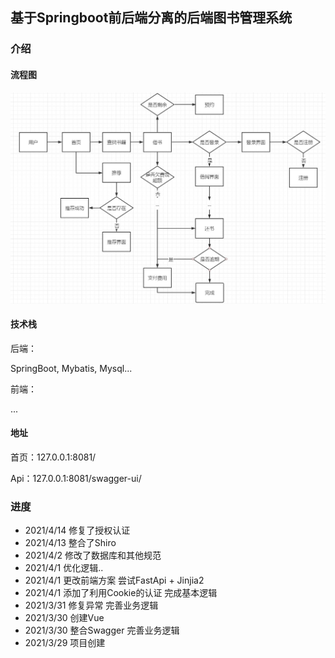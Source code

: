 ## 基于Springboot前后端分离的后端图书管理系统

### 介绍

#### 流程图

![](./file/流程.jpg)

#### 技术栈
后端：

SpringBoot, Mybatis, Mysql...

前端：

...

#### 地址

首页：127.0.0.1:8081/

Api：127.0.0.1:8081/swagger-ui/

### 进度
- 2021/4/14 修复了授权认证
- 2021/4/13 整合了Shiro
- 2021/4/2 修改了数据库和其他规范 
- 2021/4/1 优化逻辑..
- 2021/4/1 更改前端方案  尝试FastApi + Jinjia2
- 2021/4/1 添加了利用Cookie的认证 完成基本逻辑
- 2021/3/31 修复异常 完善业务逻辑
- 2021/3/30 创建Vue
- 2021/3/30 整合Swagger 完善业务逻辑
- 2021/3/29 项目创建